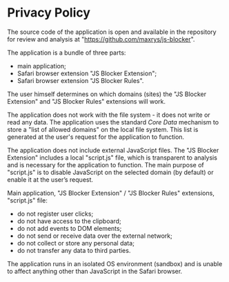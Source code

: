 
# Privacy Policy

The source code of the application is open and available in the repository
for review and analysis at "https://github.com/maxrys/js-blocker".

The application is a bundle of three parts:
- main application;
- Safari browser extension "JS Blocker Extension";
- Safari browser extension "JS Blocker Rules".

The user himself determines on which domains (sites) the "JS Blocker Extension"
and "JS Blocker Rules" extensions will work.

The application does not work with the file system - it does not write or read any data.
The application uses the standard _Core Data_ mechanism to store a "list of allowed domains"
on the local file system. This list is generated at the user's request for the application
to function.

The application does not include external JavaScript files.
The "JS Blocker Extension" includes a local "script.js" file, which is transparent to analysis
and is necessary for the application to function. The main purpose of "script.js" is to
disable JavaScript on the selected domain (by default) or enable it at the user’s request.

Main application, "JS Blocker Extension" / "JS Blocker Rules" extensions, "script.js" file:
- do not register user clicks;
- do not have access to the clipboard;
- do not add events to DOM elements;
- do not send or receive data over the external network;
- do not collect or store any personal data;
- do not transfer any data to third parties.

The application runs in an isolated OS environment (sandbox) and is unable to affect
anything other than JavaScript in the Safari browser.
